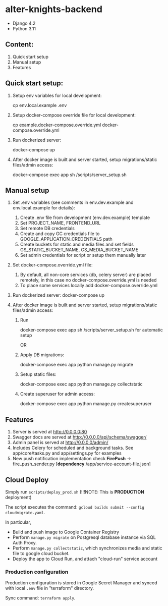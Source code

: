 # alter-knights-backend


- Django 4.2
- Python 3.11

## Content:

1. Quick start setup
2. Manual setup
3. Features

## Quick start setup:

1. Setup env variables for local development:

   cp env.local.example .env

2. Setup docker-compose override file for local development:

   cp example.docker-compose.override.yml docker-compose.override.yml

3. Run dockerized server:

   docker-compose up

4. After docker image is built and server started, setup migrations/static files/admin access:

   docker-compose exec app sh /scripts/server_setup.sh

## Manual setup

1. Set .env variables (see comments in env.dev.example and env.local.example for details):
   1. Create .env file from development (env.dev.example) template
   2. Set PROJECT_NAME, FRONTEND_URL
   3. Set remote DB credentials
   4. Create and copy GC credentials file to GOOGLE_APPLICATION_CREDENTIALS path
   5. Create buckets for static and media files and set fields GS_STATIC_BUCKET_NAME, GS_MEDIA_BUCKET_NAME
   6. Set admin credentials for script or setup them manually later
2. Set docker-compose.override.yml file:
   1. By default, all non-core services (db, celery server) are placed remotely, in this case no
      docker-compose.override.yml is needed
   2. To place some services locally add docker-compose.override.yml
3. Run dockerized server: docker-compose up
4. After docker image is built and server started, setup migrations/static files/admin access:

   1. Run

      docker-compose exec app sh /scripts/server_setup.sh for automatic setup

      OR

   2. Apply DB migrations:

      docker-compose exec app python manage.py migrate

   3. Setup static files:

      docker-compose exec app python manage.py collectstatic

   4. Create superuser for admin access:

      docker-compose exec app python manage.py createsuperuser

## Features

1. Server is served at http://0.0.0.0:80
2. Swagger docs are served at http://0.0.0.0/api/schema/swagger/
3. Admin panel is served at http://0.0.0.0/admin/
4. Includes Celery for scheduled and background tasks. See app/core/tasks.py and app/settings.py for examples
5. New push notification implementation check **FirePush** -> fire_push_sender.py [**dependency** /app/service-account-file.json]


## Cloud Deploy
Simply run `scripts/deploy_prod.sh` (!!!NOTE: This is **PRODUCTION** deployment)

The script executes the command: `gcloud builds submit --config cloudmigrate.yaml`.

In particular, 
- Build and push image to Google Container Registry
- Perform `manage.py migrate` on Postgresql database instance via SQL Auth Proxy.
- Perform `manage.py collectstatic`, which synchronizes media and static file to google cloud bucket.
- Deploy the app to Cloud Run, and attach "cloud-run" service account

### Production configuration
Production configuration is stored in Google Secret Manager and synced with local `.env` file in "terraform" directory. 

Sync command: `terraform apply`. 